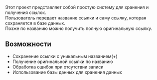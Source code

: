 Этот проект представляет собой простую систему для хранения и получения ссылок.  
Пользователь передает название ссылки и саму ссылку, которая сохраняется в базе данных.  
Позже по названию можно получить полную оригинальную ссылку.

## Возможности

- Сохранение ссылки с уникальным названием(+)
- Получение оригинальной ссылки по названию
- Обработка ошибок при отсутствии записи
- Использование базы данных для хранения данных
